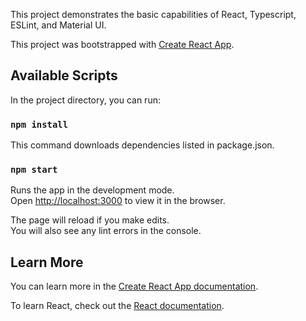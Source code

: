 This project demonstrates the basic capabilities of React, Typescript, ESLint, and Material UI.

This project was bootstrapped with [Create React App](https://github.com/facebook/create-react-app).

## Available Scripts

In the project directory, you can run:

### `npm install`

This command downloads dependencies listed in package.json.

### `npm start`

Runs the app in the development mode.<br />
Open [http://localhost:3000](http://localhost:3000) to view it in the browser.

The page will reload if you make edits.<br />
You will also see any lint errors in the console.

## Learn More

You can learn more in the [Create React App documentation](https://facebook.github.io/create-react-app/docs/getting-started).

To learn React, check out the [React documentation](https://reactjs.org/).